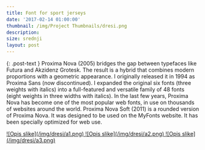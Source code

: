 ```yaml
---
title: Font for sport jerseys
date: '2017-02-14 01:00:00'
thumbnail: /img/Project Thumbnails/dresi.png
description:
size: srednji
layout: post
---
```

{: .post-text }
Proxima Nova (2005) bridges the gap between typefaces like Futura and Akzidenz Grotesk. The result is a hybrid that combines modern proportions with a geometric appearance. I originally released it in 1994 as Proxima Sans (now discontinued). I expanded the original six fonts (three weights with italics) into a full-featured and versatile family of 48 fonts (eight weights in three widths with italics). In the last few years, Proxima Nova has become one of the most popular web fonts, in use on thousands of websites around the world. Proxima Nova Soft (2011) is a rounded version of Proxima Nova. It was designed to be used on the MyFonts website. It has been specially optimized for web use.

<a href="/img/dresi/a1.png" class="fluidbox">
![Opis slike](/img/dresi/a1.png)
</a>

<a href="/img/dresi/a2.png" class="fluidbox">
![Opis slike](/img/dresi/a2.png)
</a>

<a href="/img/dresi/a3.png" class="fluidbox">
![Opis slike](/img/dresi/a3.png)
</a>
